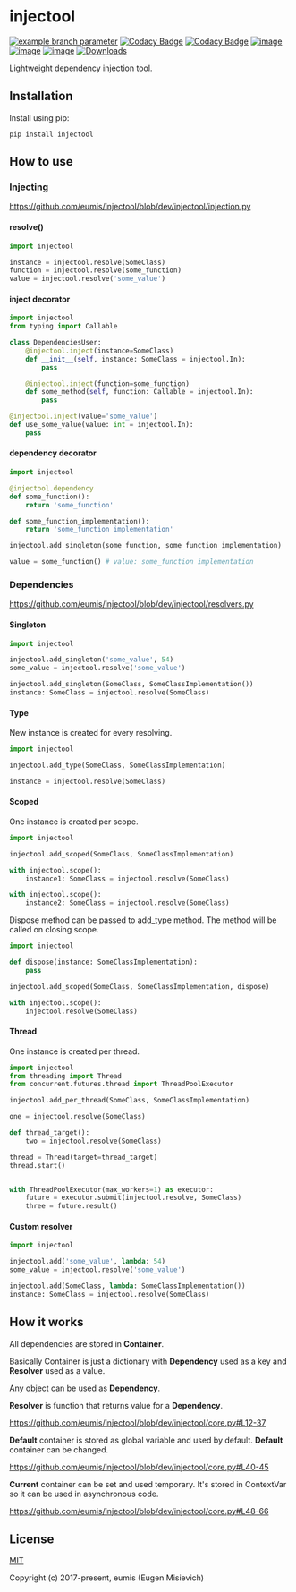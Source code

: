 # injectool

[![example branch parameter](https://github.com/eumis/injectool/actions/workflows/ci.yml/badge.svg?branch=dev)](https://github.com/eumis/injectool/actions/workflows/ci.yml?query=branch%3Adev++)
[![Codacy Badge](https://app.codacy.com/project/badge/Grade/9945bfa38f9845e68c7dfcd8d02048cb)](https://www.codacy.com/gh/eumis/injectool/dashboard?utm_source=github.com&amp;utm_medium=referral&amp;utm_content=eumis/injectool&amp;utm_campaign=Badge_Grade)
[![Codacy Badge](https://app.codacy.com/project/badge/Coverage/9945bfa38f9845e68c7dfcd8d02048cb)](https://www.codacy.com/gh/eumis/injectool/dashboard?utm_source=github.com&utm_medium=referral&utm_content=eumis/injectool&utm_campaign=Badge_Coverage)
[![image](https://img.shields.io/pypi/v/injectool.svg)](https://python.org/pypi/injectool)
[![image](https://img.shields.io/pypi/pyversions/injectool.svg)](https://python.org/pypi/injectool)
[![image](https://img.shields.io/pypi/l/injectool.svg)](https://python.org/pypi/injectool)
[![Downloads](https://static.pepy.tech/personalized-badge/injectool?period=total&units=international_system&left_color=grey&right_color=orange&left_text=Downloads)](https://pepy.tech/project/injectool)

Lightweight dependency injection tool.

## Installation

Install using pip:

`pip install injectool`

## How to use

### Injecting

https://github.com/eumis/injectool/blob/dev/injectool/injection.py

#### resolve()
```python
import injectool

instance = injectool.resolve(SomeClass)
function = injectool.resolve(some_function)
value = injectool.resolve('some_value')
```

#### inject decorator

```python
import injectool
from typing import Callable

class DependenciesUser:
    @injectool.inject(instance=SomeClass)
    def __init__(self, instance: SomeClass = injectool.In):
        pass

    @injectool.inject(function=some_function)
    def some_method(self, function: Callable = injectool.In):
        pass

@injectool.inject(value='some_value')
def use_some_value(value: int = injectool.In):
    pass
```

#### dependency decorator

```python
import injectool

@injectool.dependency
def some_function():
    return 'some_function'

def some_function_implementation():
    return 'some_function implementation'

injectool.add_singleton(some_function, some_function_implementation)

value = some_function() # value: some_function implementation
```

### Dependencies

https://github.com/eumis/injectool/blob/dev/injectool/resolvers.py

#### Singleton

```python
import injectool

injectool.add_singleton('some_value', 54)
some_value = injectool.resolve('some_value')

injectool.add_singleton(SomeClass, SomeClassImplementation())
instance: SomeClass = injectool.resolve(SomeClass)
```

#### Type

New instance is created for every resolving.

```python
import injectool

injectool.add_type(SomeClass, SomeClassImplementation)

instance = injectool.resolve(SomeClass)
```

#### Scoped

One instance is created per scope.

```python
import injectool

injectool.add_scoped(SomeClass, SomeClassImplementation)

with injectool.scope():
    instance1: SomeClass = injectool.resolve(SomeClass)

with injectool.scope():
    instance2: SomeClass = injectool.resolve(SomeClass)
```

Dispose method can be passed to add_type method.
The method will be called on closing scope.

```python
import injectool

def dispose(instance: SomeClassImplementation):
    pass

injectool.add_scoped(SomeClass, SomeClassImplementation, dispose)

with injectool.scope():
    injectool.resolve(SomeClass)
```

#### Thread

One instance is created per thread.

```python
import injectool
from threading import Thread
from concurrent.futures.thread import ThreadPoolExecutor

injectool.add_per_thread(SomeClass, SomeClassImplementation)

one = injectool.resolve(SomeClass)

def thread_target():
    two = injectool.resolve(SomeClass)

thread = Thread(target=thread_target)
thread.start()


with ThreadPoolExecutor(max_workers=1) as executor:
    future = executor.submit(injectool.resolve, SomeClass)
    three = future.result()
```

#### Custom resolver

```python
import injectool

injectool.add('some_value', lambda: 54)
some_value = injectool.resolve('some_value')

injectool.add(SomeClass, lambda: SomeClassImplementation())
instance: SomeClass = injectool.resolve(SomeClass)
```

## How it works

All dependencies are stored in **Container**.

Basically Container is just a dictionary with **Dependency** used as a key and **Resolver** used as a value.

Any object can be used as **Dependency**.

**Resolver** is function that returns value for a **Dependency**.

https://github.com/eumis/injectool/blob/dev/injectool/core.py#L12-37

**Default** container is stored as global variable and used by default.
**Default** container can be changed.

https://github.com/eumis/injectool/blob/dev/injectool/core.py#L40-45

**Current** container can be set and used temporary.
It's stored in ContextVar so it can be used in asynchronous code.

https://github.com/eumis/injectool/blob/dev/injectool/core.py#L48-66

## License

[MIT](http://opensource.org/licenses/MIT)

Copyright (c) 2017-present, eumis (Eugen Misievich)
